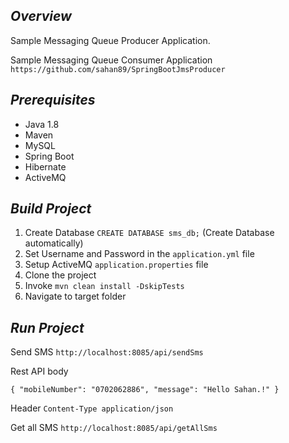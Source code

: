 ## *Overview*
Sample Messaging Queue Producer Application.

Sample Messaging Queue Consumer Application `https://github.com/sahan89/SpringBootJmsProducer`

## *Prerequisites*
* Java 1.8
* Maven
* MySQL
* Spring Boot
* Hibernate
* ActiveMQ

## *Build Project*
1. Create Database ```CREATE DATABASE sms_db;``` (Create Database automatically) 
2. Set Username and Password in the ```application.yml``` file
2. Setup ActiveMQ ```application.properties``` file
3. Clone the project
4. Invoke ```mvn clean install -DskipTests```
5. Navigate to target folder

## *Run Project*

Send SMS ```http://localhost:8085/api/sendSms```

Rest API body

`{
     "mobileNumber": "0702062886",
     "message": "Hello Sahan.!"
 }`

Header
`Content-Type application/json`

Get all SMS
`http://localhost:8085/api/getAllSms`
